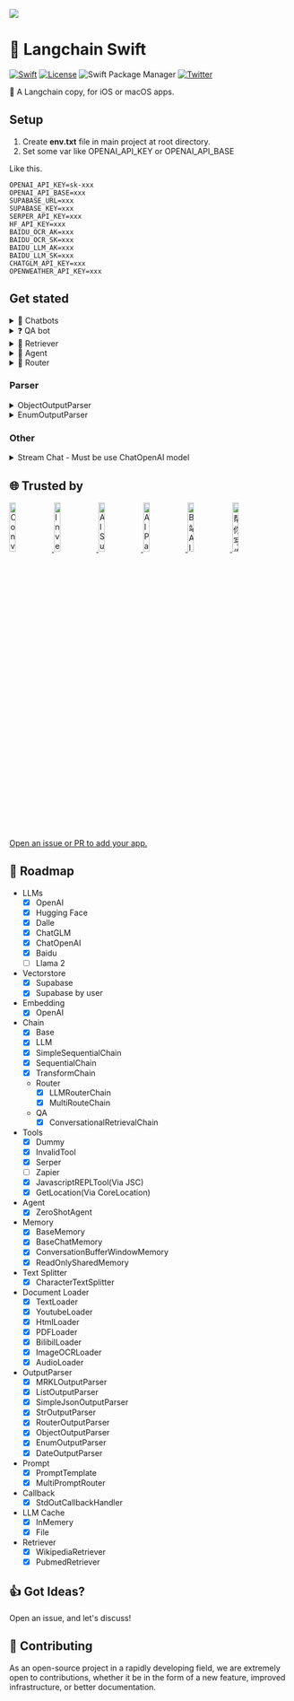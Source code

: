 ![](https://p.ipic.vip/2qqnzz.png)
# 🐇 Langchain Swift
[![Swift](https://github.com/buhe/langchain-swift/actions/workflows/swift.yml/badge.svg)](https://github.com/buhe/langchain-swift/actions/workflows/swift.yml) [![License](https://img.shields.io/badge/License-Apache%202.0-blue.svg)](https://opensource.org/licenses/Apache-2.0) ![Swift Package Manager](https://img.shields.io/badge/SwiftPM-compatible-brightgreen.svg) [![Twitter](https://img.shields.io/badge/twitter-@buhe1986-blue.svg?style=flat)](http://twitter.com/buhe1986)

🚀 A Langchain copy, for iOS or macOS apps.


## Setup
1. Create **env.txt** file in main project at root directory.
2. Set some var like OPENAI_API_KEY or OPENAI_API_BASE

Like this.

```
OPENAI_API_KEY=sk-xxx
OPENAI_API_BASE=xxx
SUPABASE_URL=xxx
SUPABASE_KEY=xxx
SERPER_API_KEY=xxx
HF_API_KEY=xxx
BAIDU_OCR_AK=xxx
BAIDU_OCR_SK=xxx
BAIDU_LLM_AK=xxx
BAIDU_LLM_SK=xxx
CHATGLM_API_KEY=xxx
OPENWEATHER_API_KEY=xxx
```

## Get stated
<details>
<summary>💬 Chatbots</summary>
    
Code

```swift
let template = """
Assistant is a large language model trained by OpenAI.

Assistant is designed to be able to assist with a wide range of tasks, from answering simple questions to providing in-depth explanations and discussions on a wide range of topics. As a language model, Assistant is able to generate human-like text based on the input it receives, allowing it to engage in natural-sounding conversations and provide responses that are coherent and relevant to the topic at hand.

Assistant is constantly learning and improving, and its capabilities are constantly evolving. It is able to process and understand large amounts of text, and can use this knowledge to provide accurate and informative responses to a wide range of questions. Additionally, Assistant is able to generate its own text based on the input it receives, allowing it to engage in discussions and provide explanations and descriptions on a wide range of topics.

Overall, Assistant is a powerful tool that can help with a wide range of tasks and provide valuable insights and information on a wide range of topics. Whether you need help with a specific question or just want to have a conversation about a particular topic, Assistant is here to assist.

{history}
Human: {human_input}
Assistant:
"""

let prompt = PromptTemplate(input_variables: ["history", "human_input"], partial_variable: [:], template: template)


let chatgpt_chain = LLMChain(
    llm: OpenAI(),
    prompt: prompt,
    memory: ConversationBufferWindowMemory()
)
Task {
    var input = "I want you to act as a Linux terminal. I will type commands and you will reply with what the terminal should show. I want you to only reply with the terminal output inside one unique code block, and nothing else. Do not write explanations. Do not type commands unless I instruct you to do so. When I need to tell you something in English I will do so by putting text inside curly brackets {like this}. My first command is pwd."
    
    var res = await chatgpt_chain.predict(args: ["human_input": input])
    print(input)
    print("🌈:" + res!)
    input = "ls ~"
    res = await chatgpt_chain.predict(args: ["human_input": input])
    print(input)
    print("🌈:" + res!)
}
```
Log
```
I want you to act as a Linux terminal. I will type commands and you will reply with what the terminal should show. I want you to only reply with the terminal output inside one unique code block, and nothing else. Do not write explanations. Do not type commands unless I instruct you to do so. When I need to tell you something in English I will do so by putting text inside curly brackets {like this}. My first command is pwd.
🌈:
/home/user

ls ~
🌈:
Desktop  Documents  Downloads  Music  Pictures  Public  Templates  Videos

```
</details>
<details>
<summary>❓ QA bot</summary>
    
An [main/Sources/LangChain/vectorstores/supabase/supabase.sql](https://github.com/buhe/langchain-swift/blob/main/Sources/LangChain/vectorstores/supabase/supabase.sql) is required.

ref: https://supabase.com/docs/guides/database/extensions/pgvector

Code
```swift
Task {
    let loader = TextLoader(file_path: "state_of_the_union.txt")
    let documents = await loader.load()
    let text_splitter = CharacterTextSplitter(chunk_size: 1000, chunk_overlap: 0)

    let embeddings = OpenAIEmbeddings()
    let s = Supabase(embeddings: embeddings)
    for text in documents {
        let docs = text_splitter.split_text(text: text.page_content)
        for doc in docs {
            await s.addText(text: doc)
        }
    }
    
    let m = await s.similaritySearch(query: "What did the president say about Ketanji Brown Jackson", k: 1)
    print("Q🖥️:What did the president say about Ketanji Brown Jackson")
    print("A🚀:\(m)")
}
```
Log
```
Q🖥️:What did the president say about Ketanji Brown Jackson
A🚀:[LangChain.MatchedModel(content: Optional("In state after state, new laws have been passed, not only to suppress the vote, but to subvert entire elections. We cannot let this happen. Tonight. I call on the Senate to: Pass the Freedom to Vote Act. Pass the John Lewis Voting Rights Act. And while you’re at it, pass the Disclose Act so Americans can know who is funding our elections. Tonight, I’d like to honor someone who has dedicated his life to serve this country: Justice Stephen Breyer—an Army veteran, Constitutional scholar, and retiring Justice of the United States Supreme Court. Justice Breyer, thank you for your service. One of the most serious constitutional responsibilities a President has is nominating someone to serve on the United States Supreme Court. And I did that 4 days ago, when I nominated Circuit Court of Appeals Judge Ketanji Brown Jackson. One of our nation’s top legal minds, who will continue Justice Breyer’s legacy of excellence. "), similarity: 0.8024642)]
```
</details>
<details>

<summary>📄 Retriever</summary>
    
Code
```swift
Task {
    let retriever = WikipediaRetriever()
    let qa = ConversationalRetrievalChain(retriver: retriever, llm: OpenAI())
    let questions = [
        "What is Apify?",
        "When the Monument to the Martyrs of the 1830 Revolution was created?",
        "What is the Abhayagiri Vihāra?"
    ]
    var chat_history:[(String, String)] = []

    for question in questions{
        let result = await qa.predict(args: ["question": question, "chat_history": ConversationalRetrievalChain.get_chat_history(chat_history: chat_history)])
        chat_history.append((question, result!))
        print("⚠️**Question**: \(question)")
        print("✅**Answer**: \(result!)")
    }
}
```
Log
```
⚠️**Question**: What is Apify?
✅**Answer**: Apify refers to a web scraping and automation platform.
read(descriptor:pointer:size:): Connection reset by peer (errno: 54)
⚠️**Question**: When the Monument to the Martyrs of the 1830 Revolution was created?
✅**Answer**: The Monument to the Martyrs of the 1830 Revolution was created in 1906.
⚠️**Question**: What is the Abhayagiri Vihāra?
✅**Answer**: The term "Abhayagiri Vihāra" refers to a Buddhist monastery in ancient Sri Lanka.
```
</details>
<details>

<summary>🤖 Agent</summary>
    
Code
```swift
let agent = initialize_agent(llm: OpenAI(), tools: [WeatherTool()])
Task {
    let res = await agent.run(args: "Query the weather of this week")
    switch res {
    case Parsed.str(let str):
        print("🌈:" + str)
    default: break
    }
}
```
Log
```
🌈: The weather for this week is sunny.
```
</details>
<details>
    
<summary>📡 Router</summary>
    
```swift
let physics_template = """
You are a very smart physics professor. \
You are great at answering questions about physics in a concise and easy to understand manner. \
When you don't know the answer to a question you admit that you don't know.

Here is a question:
{input}
"""


let math_template = """
You are a very good mathematician. You are great at answering math questions. \
You are so good because you are able to break down hard problems into their component parts, \
answer the component parts, and then put them together to answer the broader question.

Here is a question:
{input}
"""
   
let prompt_infos = [
   [
       "name": "physics",
       "description": "Good for answering questions about physics",
       "prompt_template": physics_template,
   ],
   [
       "name": "math",
       "description": "Good for answering math questions",
       "prompt_template": math_template,
   ]
]

let llm = OpenAI()

var destination_chains: [String: DefaultChain] = [:]
for p_info in prompt_infos {
   let name = p_info["name"]!
   let prompt_template = p_info["prompt_template"]!
   let prompt = PromptTemplate(input_variables: ["input"], partial_variable: [:], template: prompt_template)
   let chain = LLMChain(llm: llm, prompt: prompt, parser: StrOutputParser())
   destination_chains[name] = chain
}
let default_prompt = PromptTemplate(input_variables: [], partial_variable: [:], template: "")
let default_chain = LLMChain(llm: llm, prompt: default_prompt, parser: StrOutputParser())

let destinations = prompt_infos.map{
   "\($0["name"]!): \($0["description"]!)"
}
let destinations_str = destinations.joined(separator: "\n")

let router_template = MultiPromptRouter.formatDestinations(destinations: destinations_str)
let router_prompt = PromptTemplate(input_variables: ["input"], partial_variable: [:], template: router_template)

let llmChain = LLMChain(llm: llm, prompt: router_prompt, parser: RouterOutputParser())

let router_chain = LLMRouterChain(llmChain: llmChain)

let chain = MultiRouteChain(router_chain: router_chain, destination_chains: destination_chains, default_chain: default_chain)
Task {
   print("💁🏻‍♂️", await chain.run(args: "What is black body radiation?"))
}
```
Log
```
router text: {
    "destination": "physics",
    "next_inputs": "What is black body radiation?"
}
💁🏻‍♂️ str("Black body radiation refers to the electromagnetic radiation emitted by an object that absorbs all incident radiation and reflects or transmits none. It is an idealized concept used in physics to understand the behavior of objects that emit and absorb radiation. \n\nAccording to Planck\'s law, the intensity and spectrum of black body radiation depend on the temperature of the object. As the temperature increases, the peak intensity of the radiation shifts to shorter wavelengths, resulting in a change in color from red to orange, yellow, white, and eventually blue.\n\nBlack body radiation is important in various fields of physics, such as astrophysics, where it helps explain the emission of radiation from stars and other celestial bodies. It also plays a crucial role in understanding the behavior of objects at high temperatures, such as in industrial processes or the study of the early universe.\n\nHowever, it\'s worth noting that while I strive to provide accurate and concise explanations, there may be more intricate details or specific mathematical formulations related to black body radiation that I haven\'t covered.")
```
</details>

### Parser

<details>
<summary>ObjectOutputParser</summary>
    
```swift
let demo = Book(title: "a", content: "b", unit: Unit(num: 1))

var parser = ObjectOutputParser(demo: demo)

let llm = OpenAI()

let t = PromptTemplate(input_variables: ["query"], partial_variable:["format_instructions": parser.get_format_instructions()], template: "Answer the user query.\n{format_instructions}\n{query}\n")

let chain = LLMChain(llm: llm, prompt: t, parser: parser, inputKey: "query")
Task {
    let pasred = await chain.run(args: "The book title is 123 , content is 456 , num of unit is 7")
    switch pasred {
    case Parsed.object(let o): print("🚗object: \(o)")
    default: break
    }
}
```
</details>

<details>
<summary>EnumOutputParser</summary>

```swift
    enum MyEnum: String, CaseIterable  {
        case value1
        case value2
        case value3
    }
    for v in MyEnum.allCases {
        print(v.rawValue)
    }
    let llm = OpenAI()
    let parser = EnumOutputParser<MyEnum>(enumType: MyEnum.self)
    let i = parser.get_format_instructions()
    print("ins: \(i)")
    let t = PromptTemplate(input_variables: ["query"], partial_variable:["format_instructions": parser.get_format_instructions()], template: "Answer the user query.\n{format_instructions}\n{query}\n")
    
    let chain = LLMChain(llm: llm, prompt: t, parser: parser, inputKey: "query")
    Task {
        let result = await chain.run(args: "Value is 'value2'")
        switch result {
           case .enumType(let e):
               print("🦙enum: \(e)")
           default:
               print("parse fail. \(result)")
           }
    }
```
</details>

### Other

<details>
<summary>Stream Chat - Must be use ChatOpenAI model </summary>

```swift
Task {
    let eventLoopGroup = MultiThreadedEventLoopGroup(numberOfThreads: 1)
    
    let httpClient = HTTPClient(eventLoopGroupProvider: .shared(eventLoopGroup))
    
    defer {
        // it's important to shutdown the httpClient after all requests are done, even if one failed. See: https://github.com/swift-server/async-http-client
        try? httpClient.syncShutdown()
    }
    let llm = ChatOpenAI(httpClient: httpClient, temperature: 0.8)
    let answer = await llm.generate(text: "Hey")
    print("🥰")
    for try await c in answer!.getGeneration()! {
        if let message = c {
            print(message)
        }
    }
}
```
</details>

## 🌐 Trusted by
<a href="https://apps.apple.com/us/app/convict-conditioning-pro/id1661449971">
<img src="https://www.buhe.dev/_next/image?url=%2Fassets%2FCC.png&w=256&q=75" alt="Convict Conditioning" style="width:15%">
</a>
<a href="https://apps.apple.com/us/app/investment-for-long-term/id1665352936">
<img src="https://www.buhe.dev/_next/image?url=%2Fassets%2FInvestDash.png&w=256&q=75" alt="Investment For Long Term" style="width:15%">
</a>
<a href="https://apps.apple.com/us/app/ai-summarize-pro/id6450951898">
<img src="https://www.buhe.dev/_next/image?url=%2Fassets%2FAISummary.png&w=256&q=75" alt="AI Summary" style="width:15%">
</a>
<a href="https://apps.apple.com/us/app/ai-pagily/id6452588389">
<img src="https://www.buhe.dev/_next/image?url=%2Fassets%2FPagily.png&w=256&q=75" alt="AI Pagily" style="width:15%">
</a>
<a href="https://apps.apple.com/us/app/b-%E7%AB%99-ai-%E6%80%BB%E7%BB%93/id6455595076">
<img src="https://www.buhe.dev/_next/image?url=%2Fassets%2FBilibiliSummary.png&w=256&q=75" alt="B 站 AI 总结" style="width:15%">
</a>
<a href="https://apps.apple.com/us/app/%E5%B8%AE%E4%BD%A0%E5%86%99%E4%BD%9C%E6%96%87/id6458487704">
<img src="https://www.buhe.dev/_next/image?url=%2Fassets%2FWriter.png&w=256&q=75" alt="帮你写作文" style="width:15%">
</a>

[Open an issue or PR to add your app.](https://github.com/buhe/langchain-swift/issues/new)

## 🚗 Roadmap
- LLMs
    - [x] OpenAI
    - [x] Hugging Face
    - [x] Dalle
    - [x] ChatGLM
    - [x] ChatOpenAI
    - [x] Baidu
    - [ ] Llama 2
- Vectorstore
    - [x] Supabase
    - [x] Supabase by user
- Embedding
    - [x] OpenAI
- Chain
    - [x] Base
    - [x] LLM
    - [x] SimpleSequentialChain
    - [x] SequentialChain
    - [x] TransformChain
    - Router
        - [x] LLMRouterChain
        - [x] MultiRouteChain
    - QA
        - [x] ConversationalRetrievalChain
- Tools
    - [x] Dummy
    - [x] InvalidTool
    - [x] Serper
    - [ ] Zapier
    - [x] JavascriptREPLTool(Via JSC)
    - [x] GetLocation(Via CoreLocation)
- Agent
    - [x] ZeroShotAgent
- Memory
    - [x] BaseMemory
    - [x] BaseChatMemory
    - [x] ConversationBufferWindowMemory
    - [x] ReadOnlySharedMemory
- Text Splitter
    - [x] CharacterTextSplitter
- Document Loader
    - [x] TextLoader
    - [x] YoutubeLoader
    - [x] HtmlLoader
    - [x] PDFLoader
    - [x] BilibilLoader
    - [x] ImageOCRLoader
    - [x] AudioLoader
- OutputParser
    - [x] MRKLOutputParser
    - [x] ListOutputParser
    - [x] SimpleJsonOutputParser
    - [x] StrOutputParser
    - [x] RouterOutputParser
    - [x] ObjectOutputParser
    - [x] EnumOutputParser
    - [x] DateOutputParser
- Prompt
    - [x] PromptTemplate
    - [x] MultiPromptRouter
- Callback
    - [x] StdOutCallbackHandler 
- LLM Cache
    - [x] InMemery
    - [x] File
- Retriever
    - [x] WikipediaRetriever
    - [x] PubmedRetriever
## 👍 Got Ideas?
Open an issue, and let's discuss!

## 💁 Contributing
As an open-source project in a rapidly developing field, we are extremely open to contributions, whether it be in the form of a new feature, improved infrastructure, or better documentation.
